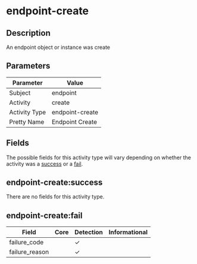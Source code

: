 endpoint-create
===============

Description
-----------
An endpoint object or instance was create

Parameters
----------
| Parameter     | Value           |
| ------------- | --------------- |
| Subject       | endpoint        |
| Activity      | create          |
| Activity Type | endpoint-create |
| Pretty Name   | Endpoint Create |


Fields
------

The possible fields for this activity type will vary depending on whether the activity was a [success](#endpoint-createsuccess) or a [fail](#endpoint-createfail).


endpoint-create:success
-----------------------

There are no fields for this activity type.


endpoint-create:fail
--------------------

| Field          | Core | Detection | Informational |
| -------------- | ---- | --------- | ------------- |
| failure_code   |      | &#10003;  |               |
| failure_reason |      | &#10003;  |               |